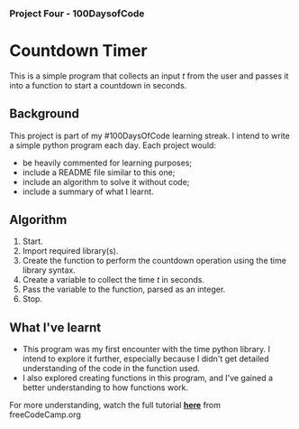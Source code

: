 ### Project Four - 100DaysofCode
# Countdown Timer
This is a simple program that collects an input *t* from the user and passes it into a function to start a countdown in seconds. 

## Background
This project is part of my #100DaysOfCode learning streak. I intend to write a simple python program each day. Each project would:
* be heavily commented for learning purposes;
* include a README file similar to this one;
* include an algorithm to solve it without code;
* include a summary of what I learnt.

## Algorithm
1. Start.
2. Import required library(s).
3. Create the function to perform the countdown operation using the time library syntax.
4. Create a variable to collect the time *t* in seconds.
5. Pass the variable to the function, parsed as an integer.
6. Stop.

## What I've learnt
* This program was my first encounter with the time python library. I intend to explore it further, especially because I didn't get detailed understanding of the code in the function used. 
* I also explored creating functions in this program, and I've gained a better understanding to how functions work.

For more understanding, watch the full tutorial **[here](https://youtu.be/SqvVm3QiQVk?t=1992)** from freeCodeCamp.org
